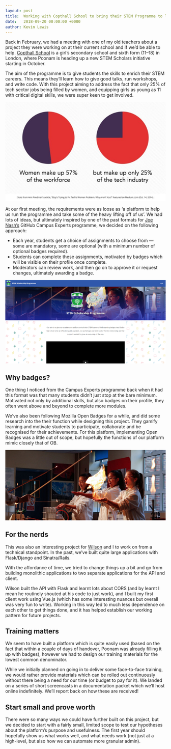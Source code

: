 ```yaml
---
layout: post
title:  Working with Copthall School to bring their STEM Programme to life.
date:   2018-09-20 00:00:00 +0000
author: Kevin Lewis
---
```


Back in February, we had a meeting with one of my old teachers about a project they were working on at their current school and if we’d be able to help. [Copthall School](https://twitter.com/copthall_school) is a girl’s secondary school and sixth form (11–18) in London, where Poonam is heading up a new STEM Scholars initiative starting in October.

The aim of the programme is to give students the skills to enrich their STEM careers. This means they’ll learn how to give good talks, run workshops, and write code. With this project aiming to address the fact that only 25% of tech sector jobs being filled by women, and equipping girls as young as 11 with critical digital skills, we were super keen to get involved.

![Stats around women in tech](/assets/posts/wit-stats.jpg)

At our first meeting, the requirements were as loose as ‘a platform to help us run the programme and take some of the heavy lifting off of us’. We had lots of ideas, but ultimately inspired by one of the past formats for [Joe Nash’s](https://twitter.com/jna_sh) GitHub Campus Experts programme, we decided on the following approach:

- Each year, students get a choice of assignments to choose from — some are mandatory, some are optional (with a minimum number of optional badges required).
- Students can complete these assignments, motivated by badges which will be visible on their profile once complete.
- Moderators can review work, and then go on to approve it or request changes, ultimately awarding a badge.

![Screenshot of the Copthall STEM platform](/assets/posts/copthall-stem.png)

## Why badges?

One thing I noticed from the Campus Experts programme back when it had this format was that many students didn’t just stop at the bare minimum. Motivated not only by additional skills, but also badges on their profile, they often went above and beyond to complete more modules.

We’ve also been following Mozilla Open Badges for a while, and did some research into the their function while designing this project. They gamify learning and motivate students to participate, collaborate and be recognised for their achievements. For this platform, implementing Open Badges was a little out of scope, but hopefully the functions of our platform mimic closely that of OB.

![Copthall students in a science lesson](/assets/posts/copthall-science.png)

## For the nerds

This was also an interesting project for [Wilson](https://twitter.com/stdlibdoh) and I to work on from a technical standpoint. In the past, we’ve built quite large applications with Flask/Django and Sinatra/Rails.

With the affordance of time, we tried to change things up a bit and go from building monolithic applications to two separate applications for the API and client.

Wilson built the API with Flask and learnt lots about CORS (and by learnt I mean he routinely shouted at his code to just work), and I built my first client work using Vue.js (which has some interesting nuances but overall was very fun to write). Working in this way led to much less dependence on each other to get things done, and it has helped establish our working pattern for future projects.

## Training matters

We seem to have built a platform which is quite easily used (based on the fact that within a couple of days of handover, Poonam was already filling it up with badges), however we had to design our training materials for the lowest common denominator.

While we initially planned on going in to deliver some face-to-face training, we would rather provide materials which can be rolled out continuously without there being a need for our time (or budget to pay for it). We landed on a series of short screencasts in a documentation packet which we’ll host online indefinitely. We’ll report back on how these are received!

## Start small and prove worth

There were so many ways we could have further built on this project, but we decided to start with a fairly small, limited scope to test our hypotheses about the platform’s purpose and usefulness. The first year should hopefully show us what works well, and what needs work (not just at a high-level, but also how we can automate more granular admin).